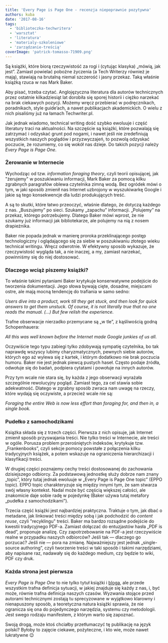 ```yaml
---
title: 'Every Page is Page One - recenzja niepoprawnie pozytywna'
authors: kuba
date: '2017-08-16'
tags:
  - 'biblioteczka-techwritera'
  - 'warsztat'
  - 'literatura'
  - 'materialy-szkoleniowe'
  - 'zarządzanie-treścią'
coverImage: 'patrick-tomasso-71909.png'
---
```


Są książki, które biorą rzeczywistość za rogi i (cytując klasyka) „mówią, jak
jest”. Zamiast powielać pobożne życzenia (a Tech Writerzy również je mają),
stawiają na brutalną niemal szczerość i jasny przekaz. Taką właśnie książką
rzuca w nas Mark Baker.

<!--truncate-->

Aby pisać, trzeba czytać. Anglojęzyczna literatura dla autorów technicznych
przez ostatnie kilkadziesiąt lat dorobiła się sporej historii i ciężko narzekać
na brak ciekawych pozycji. Możemy wręcz przebierać w podręcznikach, poradnikach,
style guide’ach, a nawet publikacjach akademickich. O wielu z nich pisaliśmy już
na łamach Techwriter.pl.

Jak jednak wiadomo, technical writing dość szybko ewoluuje i część literatury
traci na aktualności. Na szczęście są książki, które pozwalają się zatrzymać i
odzyskać grunt pod nogami, i nawet jeśli nie zredefiniują wszystkich naszych
poglądów i przyzwyczajeń, to pozwolą odzyskać poczucie, że rozumiemy, co się
wokół nas dzieje. Do takich pozycji należy _Every Page is Page One_.

### Żerowanie w Internecie

Wychodząc od tzw. _information foraging theory_, czyli teorii opisującej, jak
"żerujemy" w poszukiwaniu informacji, Mark Baker za pomocą kilku zgrabnych
paragrafów oblewa czytelnika zimną wodą. Bez ogródek mówi o tym, w jaki sposób
zmienił nas Internet uzbrojony w wyszukiwarkę Google i jakie są tego
konsekwencje dla ludzi produkujących treść.

A są to skutki, które łatwo przeoczyć, właśnie dlatego, że dotyczą każdego z
nas. „Buszujemy” po sieci. Szukamy „zapachu” informacji. „Polujemy” na przekaz,
którego potrzebujemy. Dlatego Baker mówi wprost, że nie szukamy już informacji
jak bibliotekarze, ale polujemy na nią z nosem drapieżnika.

Baker nie popada jednak w manierę proroka przeklinającego postęp technologiczny
i oglądającego się za siebie w poszukiwaniu złotego wieku technical writingu.
Wręcz odwrotnie. W efektywny sposób wykazuje, że rzeczywistość wygląda tak, a
nie inaczej, a my, zamiast narzekać, powinniśmy się do niej dostosować.

### Dlaczego wciąż piszemy książki?

To właśnie takimi pytaniami Baker krytykuje konserwatywne podejście do tworzenia
dokumentacji. Jego słowa bywają cięte, dosadne, miejscami ostre, ale mają mocną
tendencję do trafiania w samo sedno:

_Users dive into a product, work till they get stuck, and then look for quick
answers to get them unstuck. Of course, it is not literally true that no one
reads the manual. (…) But few relish the experience._

Trafne obserwacje nierzadko przemycane są „w tle”, z kąśliwością godną
Schopenhauera:

_All this was well known before the Internet made Google junkies of us all._

Oczywiście tego typu zabiegi tylko zdobywają sympatię czytelnika, bo tak
naprawdę wszyscy lubimy charyzmatycznych, pewnych siebie autorów, których ego aż
wylewa się z kartek, i którym dodatkowo nie brak poczucia humoru. Baker nie jest
jednak piewcą pustych haseł. Często podaje źródła, odwołuje się do badań,
podpiera cytatami i powołuje na innych autorów.

Przy tym wcale nie stara się, by każda z jego obserwacji wyrażała szczególnie
rewolucyjny pogląd. Zamiast tego, za cel stawia sobie adekwatność. Dlatego w
zgrabny sposób zwraca nam uwagę na rzeczy, które wydają się oczywiste, a
przecież wcale nie są:

_Foraging the entire Web is now less effort than foraging for, and then in, a
single book._

### Pudełko z samochodzikami

Książka składa się z trzech części. Pierwsza z nich opisuje, jak Internet
zmienił sposób przyswajania treści. Nie tylko treści w Internecie, ale treści w
ogóle. Porusza problem przerośniętych indeksów, krytykuje tzw. „Frankenbooks”,
czyli sekcje pomocy powstałe z połączenia kilku tradycyjnych książek, a potem
wskazuje na ograniczenia hierarchizacji i klasyfikacji treści.

W drugiej części poznajemy cechy treści dostosowanej do zachowania dzisiejszego
odbiorcy. Za podstawową jednostkę służy dobrze nam znany „topic”, który tutaj
jednak ewoluuje w „Every Page is Page One topic” (EPPO topic). EPPO topic
charakteryzuje się między innymi tym, że sam stwarza swój własny kontekst. Nadal
może być częścią większej całości, ale znakomicie daje sobie radę w pojedynkę
(Baker używa tutaj metafory „pudełka z samochodzikami”).

Trzecia część książki jest najbardziej praktyczna. Traktuje o tym, jak dbać o
metadane, jak linkować treści między sobą i jak podchodzić do _content reuse_,
czyli "recyklingu" treści. Baker ma bardzo rozsądne podejście do kwestii
tradycyjnego PDF-a. Zamiast dołączać do entuzjastów hasła „PDF is dead”,
proponuje analizę. Czy zapotrzebowanie na PDF-a jest rzeczywiście realne w
przypadku naszych odbiorców? Jeśli tak — dlaczego go porzucać? Jeśli nie — pora
na zmianę. Najważniejszy jest jednak „single-source authoring”, czyli tworzenie
treści w taki sposób i takimi narzędziami, aby napisane raz, nadawały się do
każdego medium, czy będzie to wiki, PDF czy druk.

### Każda strona jest pierwsza

_Every Page is Page One_ to nie tylko tytuł książki i
[bloga](http://everypageispageone.com), ale przede wszystkim trafna definicja
sytuacji, w jakiej znajduje się każdy z nas, i, być może, równie trafna
definicja naszych czasów. Wyzwania stojące przed autorami technicznymi zostają
tu sprecyzowane w wyjątkowo klarowny i nienapuszony sposób, a teoretyczna natura
książki sprawia, że nie ogranicza się ona do pojedynczego narzędzia, systemu czy
metodologii. Jest swego rodzaju manifestem, z którym warto się zapoznać.

Swoją drogą, może ktoś chciałby przetłumaczyć tę publikację na język polski?
Byłoby to zajęcie ciekawe, pożyteczne, i kto wie, może nawet lukratywne 😉
